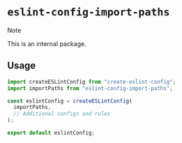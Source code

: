 # `eslint-config-import-paths`

> [!NOTE]
> This is an internal package.

## Usage

```javascript
import createESLintConfig from "create-eslint-config";
import importPaths from "eslint-config-import-paths";

const eslintConfig = createESLintConfig(
  importPaths,
  // Additional configs and rules
);

export default eslintConfig;
```
